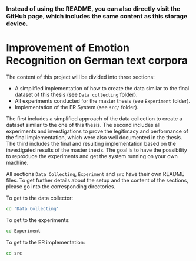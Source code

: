 ### Instead of using the README, you can also directly visit the GitHub page, which includes the same content as this storage device.

# Improvement of Emotion Recognition on German text corpora

The content of this project will be divided into three sections: 
- A simplified implementation of how to create the data similar to the final dataset of this thesis (see `Data collecting` folder).
- All experiments conducted for the master thesis (see `Experiment` folder).
- Implementation of the ER System (see `src/` folder).

The first includes a simplified approach of the data collection to create a dataset similar to the one of this thesis. The second includes all experiments and investigations to prove the legitimacy and performance of the final implementation, which were also well documented in the thesis. The third includes the final and resulting implementation based on the investigated results of the master thesis. The goal is to have the possibility to reproduce the experiments and get the system running on your own machine. 

All sections `Data Collecting`, `Experiment` and `src` have their own README files. To get further details about the setup and the content of the sections, please go into the corresponding directories.

To get to the data collector:
```bash
cd 'Data Collecting'
```

To get to the experiments:
```bash
cd Experiment
```

To get to the ER implementation:
```bash
cd src
```


